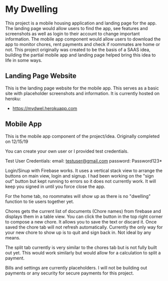 # My Dwelling

This project is a mobile housing application and landing page for the app. The 
landing page would allow users to find the app, see features and screenshots as 
well as login to their account to change important information. The mobile app 
component would allow users to download the app to monitor chores, rent payments 
and check if roommates are home or not. This project originally was created to be 
the basis of a SAAS idea, building the partial mobile app and landing page helped 
bring this idea to life in some ways.


## Landing Page Website

This is the landing page website for the mobile app. This serves as a basic site with
 placeholder screenshots and information. It is currently hosted on heroku:
* https://mydwel.herokuapp.com


## Mobile App

This is the mobile app component of the project/idea.
Originally completed on 12/15/19

You can create your own user or I provided test credentials.

Test User Credentials:
email: testuser@gmail.com
password: Password123*


Login/Sinup with Firebase works. It uses a vertical stack view to arrange the buttons 
on main view, login and signup. I had been working on the "sign out" button but kept 
running to errors so it does not currently work. It will keep you signed in until you 
force close the app. 

For the home tab, no roommates will show up as there is no "dwelling" function to tie users 
together yet.

Chores gets the current list of documents (Chore names) from firebase and displays them 
in a table view. You can click the button in the top right corner to compose a new chore. 
It allows you to save the text or discard it. Once saved the chore tab will not refresh 
automatically. Currently the only way for your new chore to show up is to quit and sign 
back in. Not ideal by any means.

The split tab currently is very similar to the chores tab but is not fully built out yet. This 
would work similarly but would allow for a calculation to split a payment.

Bills and settings are currently placeholders. I will not be building out payments or any security for secure 
payments for this project.


